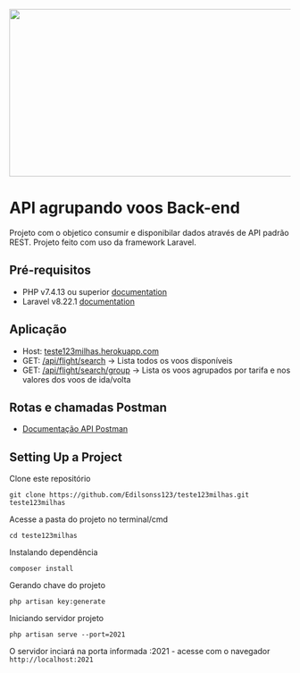 <p align="center">
    <img src="https://raw.githubusercontent.com/Edilsonss123/teste123milhas/main/resources/img/teste123Milhas.png" width="600" height="300">
</p>

# API agrupando voos Back-end

 Projeto com o objetico consumir e disponibilar dados através de API padrão REST.
 Projeto feito com uso da framework Laravel.

## Pré-requisitos 

- PHP v7.4.13 ou superior [documentation](https://www.php.net/downloads.php)
- Laravel v8.22.1 [documentation](https://laravel.com/docs)

## Aplicação

- Host: [teste123milhas.herokuapp.com](http://teste123milhas.herokuapp.com)
- GET: [/api/flight/search](http://teste123milhas.herokuapp.com/api/flight/search) -> Lista todos os voos disponíveis
- GET: [/api/flight/search/group](http://teste123milhas.herokuapp.com/api/flight/search/group) -> Lista os voos agrupados por tarifa e nos valores dos voos de ida/volta

## Rotas e chamadas Postman

 - [Documentação API Postman](https://documenter.getpostman.com/view/5807678/TVzVivkw)

## Setting Up a Project 

Clone este repositório

```
git clone https://github.com/Edilsonss123/teste123milhas.git teste123milhas
```
Acesse a pasta do projeto no terminal/cmd

```
cd teste123milhas
```

Instalando dependência 

```
composer install
```

Gerando chave do projeto

```
php artisan key:generate 
```

Iniciando servidor projeto

```
php artisan serve --port=2021
```
O servidor inciará na porta informada :2021 - acesse com o navegador ``` http://localhost:2021```
